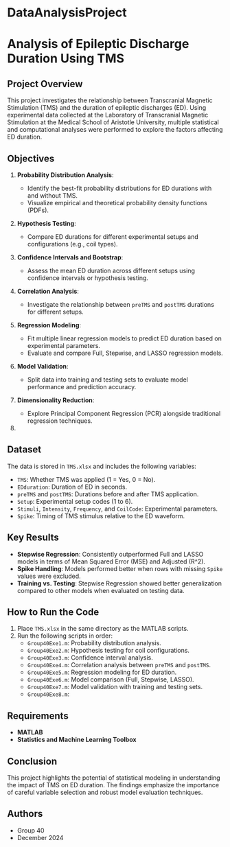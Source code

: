 # DataAnalysisProject

# Analysis of Epileptic Discharge Duration Using TMS

## Project Overview
This project investigates the relationship between Transcranial Magnetic Stimulation (TMS) and the duration of epileptic discharges (ED). Using experimental data collected at the Laboratory of Transcranial Magnetic Stimulation at the Medical School of Aristotle University, multiple statistical and computational analyses were performed to explore the factors affecting ED duration.

## Objectives
1. **Probability Distribution Analysis**:
   - Identify the best-fit probability distributions for ED durations with and without TMS.
   - Visualize empirical and theoretical probability density functions (PDFs).

2. **Hypothesis Testing**:
   - Compare ED durations for different experimental setups and configurations (e.g., coil types).

3. **Confidence Intervals and Bootstrap**:
   - Assess the mean ED duration across different setups using confidence intervals or hypothesis testing.

4. **Correlation Analysis**:
   - Investigate the relationship between `preTMS` and `postTMS` durations for different setups.

5. **Regression Modeling**:
   - Fit multiple linear regression models to predict ED duration based on experimental parameters.
   - Evaluate and compare Full, Stepwise, and LASSO regression models.

6. **Model Validation**:
   - Split data into training and testing sets to evaluate model performance and prediction accuracy.

7. **Dimensionality Reduction**:
   - Explore Principal Component Regression (PCR) alongside traditional regression techniques.

8. 

## Dataset
The data is stored in `TMS.xlsx` and includes the following variables:
- `TMS`: Whether TMS was applied (1 = Yes, 0 = No).
- `EDduration`: Duration of ED in seconds.
- `preTMS` and `postTMS`: Durations before and after TMS application.
- `Setup`: Experimental setup codes (1 to 6).
- `Stimuli`, `Intensity`, `Frequency`, and `CoilCode`: Experimental parameters.
- `Spike`: Timing of TMS stimulus relative to the ED waveform.

## Key Results
- **Stepwise Regression**: Consistently outperformed Full and LASSO models in terms of Mean Squared Error (MSE) and Adjusted \(R^2\).
- **Spike Handling**: Models performed better when rows with missing `Spike` values were excluded.
- **Training vs. Testing**: Stepwise Regression showed better generalization compared to other models when evaluated on testing data.

## How to Run the Code
1. Place `TMS.xlsx` in the same directory as the MATLAB scripts.
2. Run the following scripts in order:
   - `Group40Exe1.m`: Probability distribution analysis.
   - `Group40Exe2.m`: Hypothesis testing for coil configurations.
   - `Group40Exe3.m`: Confidence interval analysis.
   - `Group40Exe4.m`: Correlation analysis between `preTMS` and `postTMS`.
   - `Group40Exe5.m`: Regression modeling for ED duration.
   - `Group40Exe6.m`: Model comparison (Full, Stepwise, LASSO).
   - `Group40Exe7.m`: Model validation with training and testing sets.
   - `Group40Exe8.m`: 

## Requirements
- **MATLAB** 
- **Statistics and Machine Learning Toolbox**

## Conclusion
This project highlights the potential of statistical modeling in understanding the impact of TMS on ED duration. The findings emphasize the importance of careful variable selection and robust model evaluation techniques.

## Authors
- Group 40
- December 2024

